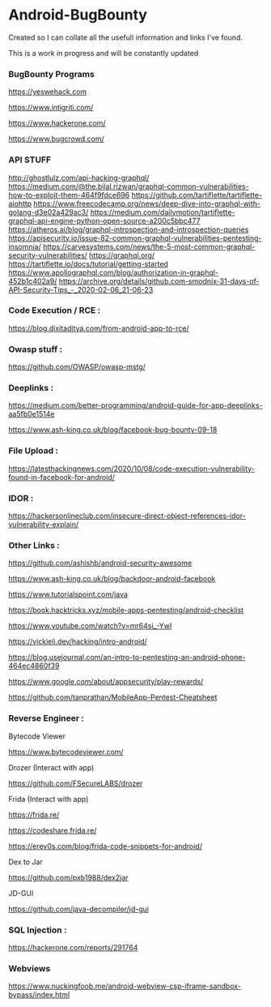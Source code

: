 # Android-BugBounty
<p>Created so I can collate all the usefull information and links I've found.</p> 
<p>This is a work in progress and will be constantly updated</p>

### BugBounty Programs

https://yeswehack.com

https://www.intigriti.com/

https://www.hackerone.com/

https://www.bugcrowd.com/

### API STUFF

http://ghostlulz.com/api-hacking-graphql/
https://medium.com/@the.bilal.rizwan/graphql-common-vulnerabilities-how-to-exploit-them-464f9fdce696
https://github.com/tartiflette/tartiflette-aiohttp
https://www.freecodecamp.org/news/deep-dive-into-graphql-with-golang-d3e02a429ac3/
https://medium.com/dailymotion/tartiflette-graphql-api-engine-python-open-source-a200c5bbc477
https://atheros.ai/blog/graphql-introspection-and-introspection-queries
https://apisecurity.io/issue-82-common-graphql-vulnerabilities-pentesting-insomnia/
https://carvesystems.com/news/the-5-most-common-graphql-security-vulnerabilities/
https://graphql.org/
https://tartiflette.io/docs/tutorial/getting-started
https://www.apollographql.com/blog/authorization-in-graphql-452b1c402a9/
https://archive.org/details/github.com-smodnix-31-days-of-API-Security-Tips_-_2020-02-06_21-06-23

### Code Execution / RCE :

https://blog.dixitaditya.com/from-android-app-to-rce/


### Owasp stuff :

https://github.com/OWASP/owasp-mstg/

### Deeplinks : 

https://medium.com/better-programming/android-guide-for-app-deeplinks-aa5fb0e1514e

https://www.ash-king.co.uk/blog/facebook-bug-bounty-09-18

### File Upload :

https://latesthackingnews.com/2020/10/08/code-execution-vulnerability-found-in-facebook-for-android/
 
### IDOR :

https://hackersonlineclub.com/insecure-direct-object-references-idor-vulnerability-explain/

### Other Links :

https://github.com/ashishb/android-security-awesome

https://www.ash-king.co.uk/blog/backdoor-android-facebook

https://www.tutorialspoint.com/java

https://book.hacktricks.xyz/mobile-apps-pentesting/android-checklist

https://www.youtube.com/watch?v=mr64si_-YwI

https://vickieli.dev/hacking/intro-android/

https://blog.usejournal.com/an-intro-to-pentesting-an-android-phone-464ec4860f39

https://www.google.com/about/appsecurity/play-rewards/

https://github.com/tanprathan/MobileApp-Pentest-Cheatsheet

### Reverse Engineer :

Bytecode Viewer

https://www.bytecodeviewer.com/

Drozer (Interact with app)

https://github.com/FSecureLABS/drozer

Frida (Interact with app)

https://frida.re/

https://codeshare.frida.re/

https://erev0s.com/blog/frida-code-snippets-for-android/

Dex to Jar

https://github.com/pxb1988/dex2jar

JD-GUI 

https://github.com/java-decompiler/jd-gui



### SQL Injection :

https://hackerone.com/reports/291764

### Webviews

https://www.nuckingfoob.me/android-webview-csp-iframe-sandbox-bypass/index.html

